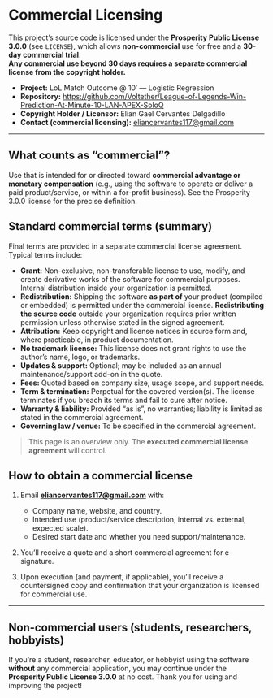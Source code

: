 # Commercial Licensing

This project’s source code is licensed under the **Prosperity Public License 3.0.0** (see `LICENSE`), which allows **non-commercial** use for free and a **30-day commercial trial**.  
**Any commercial use beyond 30 days requires a separate commercial license from the copyright holder.**

- **Project:** LoL Match Outcome @ 10′ — Logistic Regression  
- **Repository:** https://github.com/Voltether/League-of-Legends-Win-Prediction-At-Minute-10-LAN-APEX-SoloQ  
- **Copyright Holder / Licensor:** Elian Gael Cervantes Delgadillo  
- **Contact (commercial licensing):** <eliancervantes117@gmail.com>

---

## What counts as “commercial”?
Use that is intended for or directed toward **commercial advantage or monetary compensation** (e.g., using the software to operate or deliver a paid product/service, or within a for-profit business). See the Prosperity 3.0.0 license for the precise definition.

## Standard commercial terms (summary)

Final terms are provided in a separate commercial license agreement. Typical terms include:

- **Grant:** Non-exclusive, non-transferable license to use, modify, and create derivative works of the software for commercial purposes. Internal distribution inside your organization is permitted.
- **Redistribution:** Shipping the software **as part of** your product (compiled or embedded) is permitted under the commercial license. **Redistributing the source code** outside your organization requires prior written permission unless otherwise stated in the signed agreement.
- **Attribution:** Keep copyright and license notices in source form and, where practicable, in product documentation.
- **No trademark license:** This license does not grant rights to use the author’s name, logo, or trademarks.
- **Updates & support:** Optional; may be included as an annual maintenance/support add-on in the quote.
- **Fees:** Quoted based on company size, usage scope, and support needs.
- **Term & termination:** Perpetual for the covered version(s). The license terminates if you breach its terms and fail to cure after notice.
- **Warranty & liability:** Provided “as is”, no warranties; liability is limited as stated in the commercial agreement.
- **Governing law / venue:** To be specified in the commercial agreement.

> This page is an overview only. The **executed commercial license agreement** will control.

## How to obtain a commercial license

1. Email **<eliancervantes117@gmail.com>** with:
   - Company name, website, and country.
   - Intended use (product/service description, internal vs. external, expected scale).
   - Desired start date and whether you need support/maintenance.

2. You’ll receive a quote and a short commercial agreement for e-signature.

3. Upon execution (and payment, if applicable), you’ll receive a countersigned copy and confirmation that your organization is licensed for commercial use.

---

## Non-commercial users (students, researchers, hobbyists)

If you’re a student, researcher, educator, or hobbyist using the software **without** any commercial application, you may continue under the **Prosperity Public License 3.0.0** at no cost. Thank you for using and improving the project!
